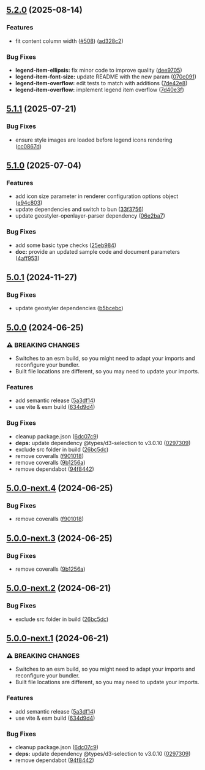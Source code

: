 ## [5.2.0](https://github.com/geostyler/geostyler-legend/compare/v5.1.1...v5.2.0) (2025-08-14)

### Features

* fit content column width ([#508](https://github.com/geostyler/geostyler-legend/issues/508)) ([ad328c2](https://github.com/geostyler/geostyler-legend/commit/ad328c2f049632b50f8e32e672f6e60b91321b58))

### Bug Fixes

* **legend-item-ellipsis:** fix minor code to improve quality ([dee9705](https://github.com/geostyler/geostyler-legend/commit/dee97050bc5d8031166e8f3dc4313c012fa5bcb9))
* **legend-item-font-size:** update README with the new param ([070c091](https://github.com/geostyler/geostyler-legend/commit/070c0917ffbdddcca71d2f4dfef282b09d662049))
* **legend-item-overflow:** edit tests to match with additions ([7de42e8](https://github.com/geostyler/geostyler-legend/commit/7de42e8db66b11cd7c227e33d55a9c216bd311b9))
* **legend-item-overflow:** implement legend item overflow ([7d40e3f](https://github.com/geostyler/geostyler-legend/commit/7d40e3fd460036e45d62baf91184a1b662be6de1))

## [5.1.1](https://github.com/geostyler/geostyler-legend/compare/v5.1.0...v5.1.1) (2025-07-21)

### Bug Fixes

* ensure style images are loaded before legend icons rendering ([cc0867d](https://github.com/geostyler/geostyler-legend/commit/cc0867ddcf8a3d1a46dbae71d9a2d79d861bb516))

## [5.1.0](https://github.com/geostyler/geostyler-legend/compare/v5.0.1...v5.1.0) (2025-07-04)

### Features

* add icon size parameter in renderer configuration options object ([e94c803](https://github.com/geostyler/geostyler-legend/commit/e94c8039d88ffa106195453be3866aecf603b568))
* update dependencies and switch to bun ([33f3756](https://github.com/geostyler/geostyler-legend/commit/33f37560598a53de809da306689124c88221a480))
* update geostyler-openlayer-parser dependency ([06e2ba7](https://github.com/geostyler/geostyler-legend/commit/06e2ba737f290bee5fd0219d220f2b8ec2c52aa6))

### Bug Fixes

* add some basic type checks ([25eb984](https://github.com/geostyler/geostyler-legend/commit/25eb9845b03c180122417acb8ce8ec75138bc46f))
* **doc:** provide an updated sample code and document parameters ([4aff953](https://github.com/geostyler/geostyler-legend/commit/4aff9532c66dbb0a40832ed8599c37d3f2b03533))

## [5.0.1](https://github.com/geostyler/geostyler-legend/compare/v5.0.0...v5.0.1) (2024-11-27)


### Bug Fixes

* update geostyler dependencies ([b5bcebc](https://github.com/geostyler/geostyler-legend/commit/b5bcebce21eccd607839cce75e1b924cecd1c974))

## [5.0.0](https://github.com/geostyler/geostyler-legend/compare/v4.0.1...v5.0.0) (2024-06-25)


### ⚠ BREAKING CHANGES

* Switches to an esm build, so you might need to
adapt your imports and reconfigure your bundler.
* Built file locations are different, so you may need
to update your imports.

### Features

* add semantic release ([5a3df14](https://github.com/geostyler/geostyler-legend/commit/5a3df14ddadcf63a99e38582a757959cef4858bd))
* use vite & esm build ([634d9d4](https://github.com/geostyler/geostyler-legend/commit/634d9d4796680ca7956b3b33a4efd76ec7a5379a))


### Bug Fixes

* cleanup package.json ([6dc07c9](https://github.com/geostyler/geostyler-legend/commit/6dc07c9fd6171a6691368085af48878032bfff69))
* **deps:** update dependency @types/d3-selection to v3.0.10 ([0297309](https://github.com/geostyler/geostyler-legend/commit/02973093295a4bb53814a1f879af4b941587fb86))
* exclude src folder in build ([26bc5dc](https://github.com/geostyler/geostyler-legend/commit/26bc5dcae43ff3e3c505e27ea5b76f5eea50d3bf))
* remove coveralls ([f901018](https://github.com/geostyler/geostyler-legend/commit/f90101886b499d61d66779ccc1f93e5e95a2b295))
* remove coveralls ([9b1256a](https://github.com/geostyler/geostyler-legend/commit/9b1256a41f5ad1e390d3a167a26584f8cead7502))
* remove dependabot ([94f8442](https://github.com/geostyler/geostyler-legend/commit/94f8442bdca41fe7f7f08f2bc466e44814e8289d))

## [5.0.0-next.4](https://github.com/geostyler/geostyler-legend/compare/v5.0.0-next.3...v5.0.0-next.4) (2024-06-25)


### Bug Fixes

* remove coveralls ([f901018](https://github.com/geostyler/geostyler-legend/commit/f90101886b499d61d66779ccc1f93e5e95a2b295))

## [5.0.0-next.3](https://github.com/geostyler/geostyler-legend/compare/v5.0.0-next.2...v5.0.0-next.3) (2024-06-25)


### Bug Fixes

* remove coveralls ([9b1256a](https://github.com/geostyler/geostyler-legend/commit/9b1256a41f5ad1e390d3a167a26584f8cead7502))

## [5.0.0-next.2](https://github.com/geostyler/geostyler-legend/compare/v5.0.0-next.1...v5.0.0-next.2) (2024-06-21)


### Bug Fixes

* exclude src folder in build ([26bc5dc](https://github.com/geostyler/geostyler-legend/commit/26bc5dcae43ff3e3c505e27ea5b76f5eea50d3bf))

## [5.0.0-next.1](https://github.com/geostyler/geostyler-legend/compare/v4.0.1...v5.0.0-next.1) (2024-06-21)


### ⚠ BREAKING CHANGES

* Switches to an esm build, so you might need to
adapt your imports and reconfigure your bundler.
* Built file locations are different, so you may need
to update your imports.

### Features

* add semantic release ([5a3df14](https://github.com/geostyler/geostyler-legend/commit/5a3df14ddadcf63a99e38582a757959cef4858bd))
* use vite & esm build ([634d9d4](https://github.com/geostyler/geostyler-legend/commit/634d9d4796680ca7956b3b33a4efd76ec7a5379a))


### Bug Fixes

* cleanup package.json ([6dc07c9](https://github.com/geostyler/geostyler-legend/commit/6dc07c9fd6171a6691368085af48878032bfff69))
* **deps:** update dependency @types/d3-selection to v3.0.10 ([0297309](https://github.com/geostyler/geostyler-legend/commit/02973093295a4bb53814a1f879af4b941587fb86))
* remove dependabot ([94f8442](https://github.com/geostyler/geostyler-legend/commit/94f8442bdca41fe7f7f08f2bc466e44814e8289d))
